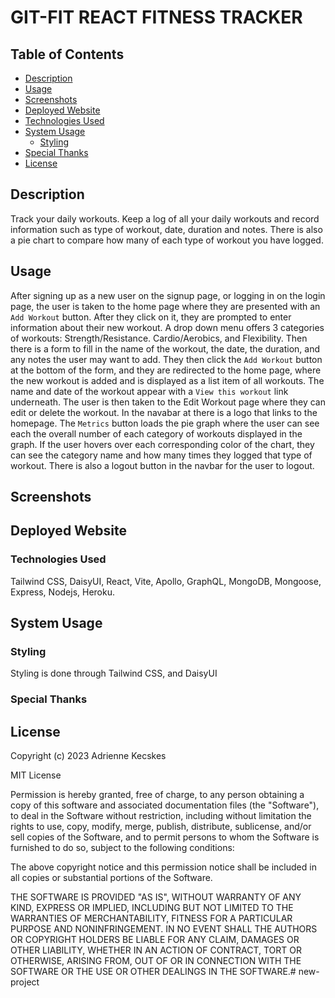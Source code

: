 # GIT-FIT REACT FITNESS TRACKER

## Table of Contents
- [Description](#description)
- [Usage](#usage)
- [Screenshots](#screenshots)
- [Deployed Website](#deployed-website)
- [Technologies Used](#technologies-used)
- [System Usage](#system-usage)
    - [Styling](#styling)
- [Special Thanks](#special-thanks)
- [License](#license)

## Description
  Track your daily workouts. Keep a log of all your daily workouts and record information such as type of workout, date, duration and notes. There is also a pie chart to compare how many of each type of workout you have logged.

## Usage
  After signing up as a new user on the signup page, or logging in on the login page, the user is taken to the home page where they are presented with an `Add Workout` button. After they click on it, they are prompted to enter information about their new workout. A drop down menu offers 3 categories of workouts: Strength/Resistance. Cardio/Aerobics, and Flexibility. Then there is a form to fill in the name of the workout, the date, the duration, and any notes the user may want to add. They then click the `Add Workout` button at the bottom of the form, and they are redirected to the home page, where the new workout is added and is displayed as a list item of all workouts. The name and date of the workout appear with a `View this workout` link underneath. The user is then taken to the Edit Workout page where they can edit or delete the workout. 
  In the navabar at there is a logo that links to the homepage. The `Metrics` button loads the pie graph where the user can see each the overall number of each category of workouts displayed in the graph. If the user hovers over each corresponding color of the chart, they can see the category name and how many times they logged that type of workout. 
  There is also a logout button in the navbar for the user to logout.

## Screenshots

## Deployed Website

### Technologies Used
Tailwind CSS, DaisyUI, React, Vite, Apollo, GraphQL, MongoDB, Mongoose, Express, Nodejs, Heroku.

## System Usage

### Styling
Styling is done through Tailwind CSS, and DaisyUI



### Special Thanks


## License

Copyright (c) 2023 Adrienne Kecskes

MIT License

Permission is hereby granted, free of charge, to any person obtaining a copy
of this software and associated documentation files (the "Software"), to deal
in the Software without restriction, including without limitation the rights
to use, copy, modify, merge, publish, distribute, sublicense, and/or sell
copies of the Software, and to permit persons to whom the Software is
furnished to do so, subject to the following conditions:

The above copyright notice and this permission notice shall be included in all
copies or substantial portions of the Software.

THE SOFTWARE IS PROVIDED "AS IS", WITHOUT WARRANTY OF ANY KIND, EXPRESS OR
IMPLIED, INCLUDING BUT NOT LIMITED TO THE WARRANTIES OF MERCHANTABILITY,
FITNESS FOR A PARTICULAR PURPOSE AND NONINFRINGEMENT. IN NO EVENT SHALL THE
AUTHORS OR COPYRIGHT HOLDERS BE LIABLE FOR ANY CLAIM, DAMAGES OR OTHER
LIABILITY, WHETHER IN AN ACTION OF CONTRACT, TORT OR OTHERWISE, ARISING FROM,
OUT OF OR IN CONNECTION WITH THE SOFTWARE OR THE USE OR OTHER DEALINGS IN THE
SOFTWARE.# new-project
